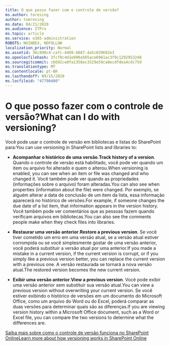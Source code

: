 ```yaml
---
title: O que posso fazer com o controle de versão?
ms.author: toresing
author: tomresing
ms.date: 04/21/2020
ms.audience: ITPro
ms.topic: article
ms.service: o365-administration
ROBOTS: NOINDEX, NOFOLLOW
localization_priority: Normal
ms.assetid: 36c890c4-cafc-4409-8887-4a5c039692e3
ms.openlocfilehash: 3fcf8c4d1e890a565ace6961ac3f9c1292953248
ms.sourcegitcommit: c6692ce0fa1358ec3529e59ca0ecdfdea4cdc759
ms.translationtype: MT
ms.contentlocale: pt-BR
ms.lasthandoff: 09/15/2020
ms.locfileid: "47798400"
---
```

# <a name="what-can-i-do-with-versioning"></a><span data-ttu-id="440e6-102">O que posso fazer com o controle de versão?</span><span class="sxs-lookup"><span data-stu-id="440e6-102">What can I do with versioning?</span></span>

<span data-ttu-id="440e6-103">Você pode usar o controle de versão em bibliotecas e listas do SharePoint para:</span><span class="sxs-lookup"><span data-stu-id="440e6-103">You can use versioning in SharePoint lists and libraries to:</span></span>
  
- <span data-ttu-id="440e6-104">**Acompanhar o histórico de uma versão**.</span><span class="sxs-lookup"><span data-stu-id="440e6-104">**Track history of a version**.</span></span> <span data-ttu-id="440e6-105">Quando o controle de versão está habilitado, você pode ver quando um item ou arquivo foi alterado e quem o alterou.</span><span class="sxs-lookup"><span data-stu-id="440e6-105">When versioning is enabled, you can see when an item or file was changed and who changed it.</span></span> <span data-ttu-id="440e6-106">Você também pode ver quando as propriedades (informações sobre o arquivo) foram alteradas.</span><span class="sxs-lookup"><span data-stu-id="440e6-106">You can also see when properties (information about the file) were changed.</span></span> <span data-ttu-id="440e6-107">Por exemplo, se alguém alterar a data de conclusão de um item da lista, essa informação aparecerá no histórico de versões.</span><span class="sxs-lookup"><span data-stu-id="440e6-107">For example, if someone changes the due date of a list item, that information appears in the version history.</span></span> <span data-ttu-id="440e6-108">Você também pode ver comentários que as pessoas fazem quando verificam arquivos em bibliotecas.</span><span class="sxs-lookup"><span data-stu-id="440e6-108">You can also see the comments people make when they check files into libraries.</span></span> 
    
- <span data-ttu-id="440e6-109">**Restaurar uma versão anterior**.</span><span class="sxs-lookup"><span data-stu-id="440e6-109">**Restore a previous version**.</span></span> <span data-ttu-id="440e6-110">Se você tiver cometido um erro em uma versão atual, se a versão atual estiver corrompida ou se você simplesmente gostar de uma versão anterior, você poderá substituir a versão atual por uma anterior.</span><span class="sxs-lookup"><span data-stu-id="440e6-110">If you made a mistake in a current version, if the current version is corrupt, or if you simply like a previous version better, you can replace the current version with a previous one.</span></span> <span data-ttu-id="440e6-111">A versão restaurada se tornará a nova versão atual.</span><span class="sxs-lookup"><span data-stu-id="440e6-111">The restored version becomes the new current version.</span></span> 
    
- <span data-ttu-id="440e6-112">**Exibir uma versão anterior**.</span><span class="sxs-lookup"><span data-stu-id="440e6-112">**View a previous version**.</span></span> <span data-ttu-id="440e6-113">Você pode exibir uma versão anterior sem substituir sua versão atual.</span><span class="sxs-lookup"><span data-stu-id="440e6-113">You can view a previous version without overwriting your current version.</span></span> <span data-ttu-id="440e6-114">Se você estiver exibindo o histórico de versões em um documento do Microsoft Office, como um arquivo do Word ou do Excel, poderá comparar as duas versões para determinar quais são as diferenças.</span><span class="sxs-lookup"><span data-stu-id="440e6-114">If you are viewing version history within a Microsoft Office document, such as a Word or Excel file, you can compare the two versions to determine what the differences are.</span></span> 
    
[<span data-ttu-id="440e6-115">Saiba mais sobre como o controle de versão funciona no SharePoint Online</span><span class="sxs-lookup"><span data-stu-id="440e6-115">Learn more about how versioning works in SharePoint Online</span></span>](https://go.microsoft.com/fwlink/?linkid=875710)
  

